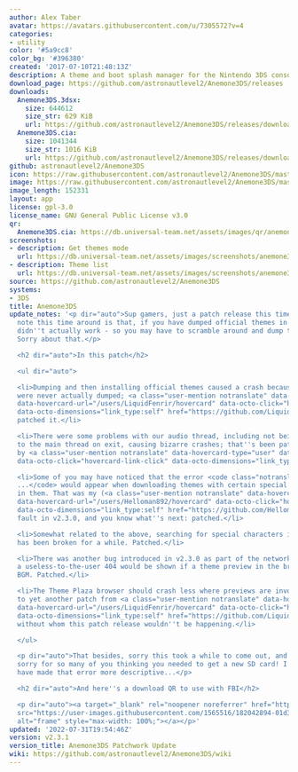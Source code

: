 ```yaml
---
author: Alex Taber
avatar: https://avatars.githubusercontent.com/u/7305572?v=4
categories:
- utility
color: '#5a9cc8'
color_bg: '#396380'
created: '2017-07-10T21:48:13Z'
description: A theme and boot splash manager for the Nintendo 3DS console
download_page: https://github.com/astronautlevel2/Anemone3DS/releases
downloads:
  Anemone3DS.3dsx:
    size: 644612
    size_str: 629 KiB
    url: https://github.com/astronautlevel2/Anemone3DS/releases/download/v2.3.1/Anemone3DS.3dsx
  Anemone3DS.cia:
    size: 1041344
    size_str: 1016 KiB
    url: https://github.com/astronautlevel2/Anemone3DS/releases/download/v2.3.1/Anemone3DS.cia
github: astronautlevel2/Anemone3DS
icon: https://raw.githubusercontent.com/astronautlevel2/Anemone3DS/master/meta/icon.png
image: https://raw.githubusercontent.com/astronautlevel2/Anemone3DS/master/meta/banner.png
image_length: 152331
layout: app
license: gpl-3.0
license_name: GNU General Public License v3.0
qr:
  Anemone3DS.cia: https://db.universal-team.net/assets/images/qr/anemone3ds-cia.png
screenshots:
- description: Get themes mode
  url: https://db.universal-team.net/assets/images/screenshots/anemone3ds/get-themes-mode.png
- description: Theme list
  url: https://db.universal-team.net/assets/images/screenshots/anemone3ds/theme-list.png
source: https://github.com/astronautlevel2/Anemone3DS
systems:
- 3DS
title: Anemone3DS
update_notes: '<p dir="auto">Sup gamers, just a patch release this time around. Of
  note this time around is that, if you have dumped official themes in the past, it
  didn''t actually work - so you may have to scramble around and dump them again.
  Sorry about that.</p>

  <h2 dir="auto">In this patch</h2>

  <ul dir="auto">

  <li>Dumping and then installing official themes caused a crash because the themes
  were never actually dumped; <a class="user-mention notranslate" data-hovercard-type="user"
  data-hovercard-url="/users/LiquidFenrir/hovercard" data-octo-click="hovercard-link-click"
  data-octo-dimensions="link_type:self" href="https://github.com/LiquidFenrir">@LiquidFenrir</a>
  patched it.</li>

  <li>There were some problems with our audio thread, including not being joined back
  to the main thread on exit, causing bizarre crashes; that''s been patched, again
  by <a class="user-mention notranslate" data-hovercard-type="user" data-hovercard-url="/users/LiquidFenrir/hovercard"
  data-octo-click="hovercard-link-click" data-octo-dimensions="link_type:self" href="https://github.com/LiquidFenrir">@LiquidFenrir</a>.</li>

  <li>Some of you may have noticed that the error <code class="notranslate">FS Error:
  ...</code> would appear when downloading themes with certain special characters
  in them. That was my (<a class="user-mention notranslate" data-hovercard-type="user"
  data-hovercard-url="/users/Helloman892/hovercard" data-octo-click="hovercard-link-click"
  data-octo-dimensions="link_type:self" href="https://github.com/Helloman892">@Helloman892</a>''s)
  fault in v2.3.0, and you know what''s next: patched.</li>

  <li>Somewhat related to the above, searching for special characters in the TP browser
  has been broken for a while. Patched.</li>

  <li>There was another bug introduced in v2.3.0 as part of the networking overhaul;
  a useless-to-the-user 404 would be shown if a theme preview in the browser had no
  BGM. Patched.</li>

  <li>The Theme Plaza browser should crash less where previews are involved, thanks
  to yet another patch from <a class="user-mention notranslate" data-hovercard-type="user"
  data-hovercard-url="/users/LiquidFenrir/hovercard" data-octo-click="hovercard-link-click"
  data-octo-dimensions="link_type:self" href="https://github.com/LiquidFenrir">@LiquidFenrir</a>,
  without whom this patch release wouldn''t be happening.</li>

  </ul>

  <p dir="auto">That besides, sorry this took a while to come out, and especially
  sorry for so many of you thinking you needed to get a new SD card! I really should
  have made that error more descriptive...</p>

  <h2 dir="auto">And here''s a download QR to use with FBI</h2>

  <p dir="auto"><a target="_blank" rel="noopener noreferrer" href="https://user-images.githubusercontent.com/1565516/182042894-01d35270-5726-4d66-b940-77987fee7777.png"><img
  src="https://user-images.githubusercontent.com/1565516/182042894-01d35270-5726-4d66-b940-77987fee7777.png"
  alt="frame" style="max-width: 100%;"></a></p>'
updated: '2022-07-31T19:54:46Z'
version: v2.3.1
version_title: Anemone3DS Patchwork Update
wiki: https://github.com/astronautlevel2/Anemone3DS/wiki
---
```


